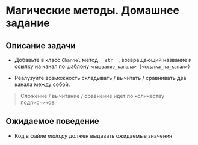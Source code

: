# Магические методы. Домашнее задание

## Описание задачи

- Добавьте в класс `Channel` метод `__str__`, возвращающий название и ссылку на канал по шаблону `<название_канала> (<ссылка_на_канал>)`

- Реалузуйте возможность складывать / вычитать / сравнивать два канала между собой. 
> Сложение / вычитание / сравнение идет по количеству подписчиков.

## Ожидаемое поведение
- Код в файле _main.py_ должен выдавать ожидаемые значения
